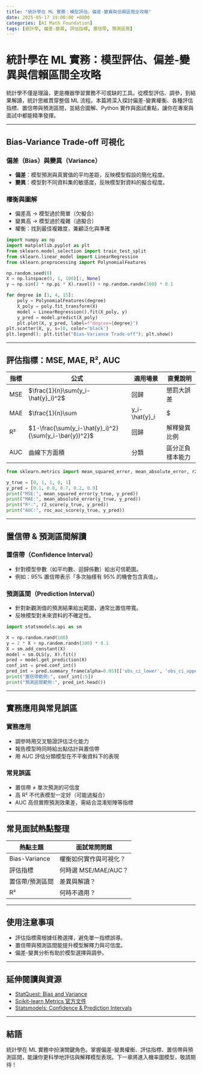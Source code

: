 ```yaml
---
title: "統計學在 ML 實務：模型評估、偏差-變異與信賴區間全攻略"
date: 2025-05-17 19:00:00 +0800
categories: [AI Math Foundation]
tags: [統計學, 偏差-變異, 評估指標, 置信帶, 預測區間]
---
```


# 統計學在 ML 實務：模型評估、偏差-變異與信賴區間全攻略

統計學不僅是理論，更是機器學習實務不可或缺的工具。從模型評估、調參，到結果解讀，統計思維貫穿整個 ML 流程。本篇將深入探討偏差-變異權衡、各種評估指標、置信帶與預測區間，並結合圖解、Python 實作與面試重點，讓你在專案與面試中都能精準發揮。

---

## Bias-Variance Trade-off 可視化

### 偏差（Bias）與變異（Variance）

- **偏差**：模型預測與真實值的平均差距，反映模型假設的簡化程度。
- **變異**：模型對不同資料集的敏感度，反映模型對資料的擬合程度。

### 權衡與圖解

- 偏差高 → 模型過於簡單（欠擬合）
- 變異高 → 模型過於複雜（過擬合）
- 權衡：找到最佳複雜度，兼顧泛化與準確

```python
import numpy as np
import matplotlib.pyplot as plt
from sklearn.model_selection import train_test_split
from sklearn.linear_model import LinearRegression
from sklearn.preprocessing import PolynomialFeatures

np.random.seed(0)
X = np.linspace(0, 1, 100)[:, None]
y = np.sin(2 * np.pi * X).ravel() + np.random.randn(100) * 0.1

for degree in [1, 4, 15]:
    poly = PolynomialFeatures(degree)
    X_poly = poly.fit_transform(X)
    model = LinearRegression().fit(X_poly, y)
    y_pred = model.predict(X_poly)
    plt.plot(X, y_pred, label=f"degree={degree}")
plt.scatter(X, y, s=10, color='black')
plt.legend(); plt.title("Bias-Variance Trade-off"); plt.show()
```

---

## 評估指標：MSE, MAE, R², AUC

| 指標 | 公式                                                  | 適用場景      | 直覺說明         |
| ---- | ----------------------------------------------------- | ------------- | ---------------- |
| MSE  | $\frac{1}{n}\sum(y_i-\hat{y}_i)^2$                    | 回歸          | 懲罰大誤差       |
| MAE  | $\frac{1}{n}\sum                                      | y_i-\hat{y}_i | $                | 回歸 | 對離群值不敏感 |
| R²   | $1-\frac{\sum(y_i-\hat{y}_i)^2}{\sum(y_i-\bar{y})^2}$ | 回歸          | 解釋變異比例     |
| AUC  | 曲線下方面積                                          | 分類          | 區分正負樣本能力 |

```python
from sklearn.metrics import mean_squared_error, mean_absolute_error, r2_score, roc_auc_score

y_true = [0, 1, 1, 0, 1]
y_pred = [0.1, 0.8, 0.7, 0.2, 0.9]
print("MSE:", mean_squared_error(y_true, y_pred))
print("MAE:", mean_absolute_error(y_true, y_pred))
print("R²:", r2_score(y_true, y_pred))
print("AUC:", roc_auc_score(y_true, y_pred))
```

---

## 置信帶 & 預測區間解讀

### 置信帶（Confidence Interval）

- 針對模型參數（如平均數、迴歸係數）給出可信範圍。
- 例如：95% 置信帶表示「多次抽樣有 95% 的機會包含真值」。

### 預測區間（Prediction Interval）

- 針對新觀測值的預測結果給出範圍，通常比置信帶寬。
- 反映模型對未來資料的不確定性。

```python
import statsmodels.api as sm

X = np.random.rand(100)
y = 2 * X + np.random.randn(100) * 0.1
X = sm.add_constant(X)
model = sm.OLS(y, X).fit()
pred = model.get_prediction(X)
conf_int = pred.conf_int()
pred_int = pred.summary_frame(alpha=0.05)[['obs_ci_lower', 'obs_ci_upper']]
print("置信帶範例:", conf_int[:5])
print("預測區間範例:", pred_int.head())
```

---

## 實務應用與常見誤區

### 實務應用

- 調參時用交叉驗證評估泛化能力
- 報告模型時同時給出點估計與置信帶
- 用 AUC 評估分類模型在不平衡資料下的表現

### 常見誤區

- 置信帶 ≠ 單次預測的可信度
- 高 R² 不代表模型一定好（可能過擬合）
- AUC 高但實際預測效果差，需結合混淆矩陣等指標

---

## 常見面試熱點整理

| 熱點主題        | 面試常問問題           |
| --------------- | ---------------------- |
| Bias-Variance   | 權衡如何實作與可視化？ |
| 評估指標        | 何時選 MSE/MAE/AUC？   |
| 置信帶/預測區間 | 差異與解讀？           |
| R²              | 何時不適用？           |

---

## 使用注意事項

* 評估指標需根據任務選擇，避免單一指標誤導。
* 置信帶與預測區間能提升模型解釋力與可信度。
* 偏差-變異分析有助於模型選擇與調參。

---

## 延伸閱讀與資源

* [StatQuest: Bias and Variance](https://www.youtube.com/watch?v=EuBBz3bI-aA)
* [Scikit-learn Metrics 官方文件](https://scikit-learn.org/stable/modules/model_evaluation.html)
* [Statsmodels: Confidence & Prediction Intervals](https://www.statsmodels.org/stable/generated/statsmodels.regression.linear_model.RegressionResults.get_prediction.html)

---

## 結語

統計學在 ML 實務中扮演關鍵角色。掌握偏差-變異權衡、評估指標、置信帶與預測區間，能讓你更科學地評估與解釋模型表現。下一章將進入機率圖模型，敬請期待！
